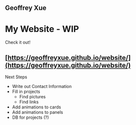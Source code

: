 ## Geoffrey Xue
# My Website - WIP

Check it out!  

## [https://geoffreyxue.github.io/website/](https://geoffreyxue.github.io/website/)


Next Steps
- Write out Contact Information
- Fill in projects
    - Find pictures
    - Find links
- Add animations to cards
- Add animations to panels
- DB for projects (?)
